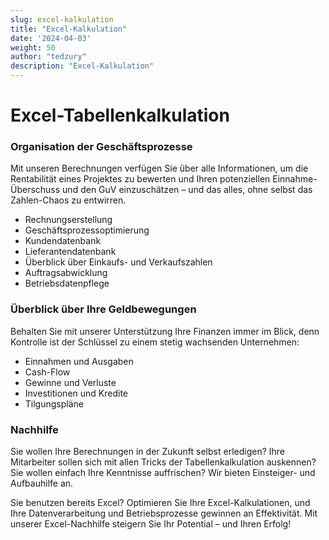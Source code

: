 ```yaml
---
slug: excel-kalkulation
title: "Excel-Kalkulation"
date: '2024-04-03'
weight: 50
author: "tedzury"
description: "Excel-Kalkulation"
---
```


# Excel-Tabellenkalkulation

### Organisation der Geschäftsprozesse

Mit unseren Berechnungen verfügen Sie über alle Informationen, um die Rentabilität eines
Projektes zu bewerten und Ihren potenziellen Einnahme-Überschuss und den GuV einzuschätzen
– und das alles, ohne selbst das Zahlen-Chaos zu entwirren.

- Rechnungserstellung
- Geschäftsprozessoptimierung
- Kundendatenbank
- Lieferantendatenbank
- Überblick über Einkaufs- und Verkaufszahlen
- Auftragsabwicklung
- Betriebsdatenpflege


### Überblick über Ihre Geldbewegungen

Behalten Sie mit unserer Unterstützung Ihre Finanzen immer im Blick, denn Kontrolle ist
der Schlüssel zu einem stetig wachsenden Unternehmen:

- Einnahmen und Ausgaben
- Cash-Flow
- Gewinne und Verluste
- Investitionen und Kredite
- Tilgungspläne

### Nachhilfe

Sie wollen Ihre Berechnungen in der Zukunft selbst erledigen? Ihre Mitarbeiter sollen sich
mit allen Tricks der Tabellenkalkulation auskennen? Sie wollen einfach Ihre Kenntnisse
auffrischen? Wir bieten Einsteiger- und Aufbauhilfe an.

Sie benutzen bereits Excel? Optimieren Sie Ihre Excel-Kalkulationen, und Ihre
Datenverarbeitung und Betriebsprozesse gewinnen an Effektivität. Mit unserer
Excel-Nachhilfe steigern Sie Ihr Potential – und Ihren Erfolg!
